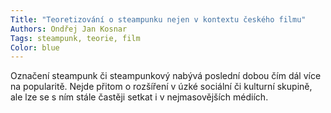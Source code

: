 ```yaml
---
Title: "Teoretizování o steampunku nejen v kontextu českého filmu"
Authors: Ondřej Jan Kosnar
Tags: steampunk, teorie, film
Color: blue
---
```

Označení steampunk či steampunkový nabývá
poslední dobou čím dál více na popularitě. Nejde
přitom o rozšíření v úzké sociální či kulturní
skupině, ale lze se s ním stále častěji setkat
i v nejmasovějších médiích.
